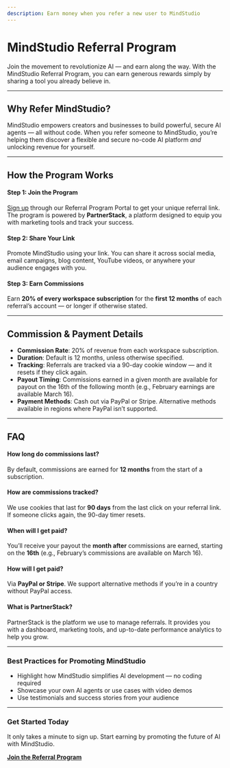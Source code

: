 ```yaml
---
description: Earn money when you refer a new user to MindStudio
---
```


# MindStudio Referral Program

Join the movement to revolutionize AI — and earn along the way. With the MindStudio Referral Program, you can earn generous rewards simply by sharing a tool you already believe in.

***

## **Why Refer MindStudio?**

MindStudio empowers creators and businesses to build powerful, secure AI agents — all without code. When you refer someone to MindStudio, you’re helping them discover a flexible and secure no-code AI platform _and_ unlocking revenue for yourself.

***

## **How the Program Works**

#### **Step 1: Join the Program**

[Sign up](https://mindstudio.partnerstack.com/) through our Referral Program Portal to get your unique referral link. The program is powered by **PartnerStack**, a platform designed to equip you with marketing tools and track your success.

#### **Step 2: Share Your Link**

Promote MindStudio using your link. You can share it across social media, email campaigns, blog content, YouTube videos, or anywhere your audience engages with you.

#### **Step 3: Earn Commissions**

Earn **20% of every workspace subscription** for the **first 12 months** of each referral’s account — or longer if otherwise stated.

***

## **Commission & Payment Details**

* **Commission Rate**: 20% of revenue from each workspace subscription.
* **Duration**: Default is 12 months, unless otherwise specified.
* **Tracking**: Referrals are tracked via a 90-day cookie window — and it resets if they click again.
* **Payout Timing**: Commissions earned in a given month are available for payout on the 16th of the following month (e.g., February earnings are available March 16).
* **Payment Methods**: Cash out via PayPal or Stripe. Alternative methods available in regions where PayPal isn’t supported.

***

## **FAQ**

#### How long do commissions last?

By default, commissions are earned for **12 months** from the start of a subscription.&#x20;

#### How are commissions tracked?

We use cookies that last for **90 days** from the last click on your referral link. If someone clicks again, the 90-day timer resets.

#### When will I get paid?

You’ll receive your payout the **month after** commissions are earned, starting on the **16th** (e.g., February’s commissions are available on March 16).

#### How will I get paid?

Via **PayPal or Stripe**. We support alternative methods if you’re in a country without PayPal access.

#### What is PartnerStack?

PartnerStack is the platform we use to manage referrals. It provides you with a dashboard, marketing tools, and up-to-date performance analytics to help you grow.

***

### **Best Practices for Promoting MindStudio**

* Highlight how MindStudio simplifies AI development — no coding required
* Showcase your own AI agents or use cases with video demos
* Use testimonials and success stories from your audience

***

### **Get Started Today**

It only takes a minute to sign up. Start earning by promoting the future of AI with MindStudio.

[**Join the Referral Program**](https://mindstudio.partnerstack.com)
